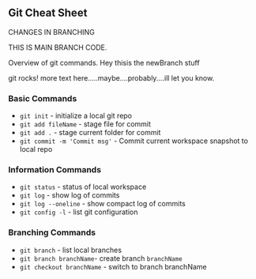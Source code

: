 ## Git Cheat Sheet


CHANGES IN BRANCHING

THIS IS MAIN BRANCH CODE.


Overview of git commands.
Hey thisis the newBranch stuff

git rocks!
more text here.....maybe....probably....ill let you know.

### Basic Commands
* `git init` - initialize a local git repo
* `git add fileName` - stage file for commit
* `git add .` - stage current folder for commit
* `git commit -m 'Commit msg'` - Commit current workspace snapshot to local repo



### Information Commands

* `git status` - status of local workspace
* `git log` - show log of commits
* `git log --oneline` - show compact log of commits
* `git config -l` - list git configuration

### Branching Commands

* `git branch` - list local branches
* `git branch branchName`- create branch `branchName`
* `git checkout branchName` - switch to branch branchName
